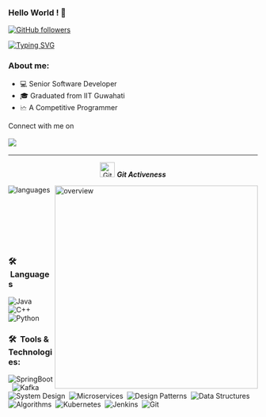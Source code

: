 ### Hello World ! 👋

[![GitHub followers](https://img.shields.io/github/followers/viditkumar.svg?style=social&label=Followers)](https://github.com/viditkumar?tab=followers)

[![Typing SVG](https://readme-typing-svg.herokuapp.com?font=Architects+Daughter&color=2BB9F7&size=30&lines=Hi+there,+I+am+Vidit;Human+Software+Developer;A+Competitive+Programmer)](https://git.io/typing-svg)

<h3>About me:</h3>

- 💻 Senior Software Developer
- 🎓 Graduated from IIT Guwahati
- 🗠  A Competitive Programmer

<p>Connect with me on
<br>
<br>	
<a target="_blank" href="https://www.linkedin.com/in/vidit-kumar/"><img src="https://img.shields.io/badge/-LinkedIn-0077B5?style=for-the-badge&logo=Linkedin&logoColor=white"></img></a>
&emsp;

<hr>
<p align="center">
<img src="https://media.giphy.com/media/W5eoZHPpUx9sapR0eu/giphy.gif" width="30px" alt="Git"/>&nbsp;<i><b>Git Activeness</b></i></p>
 
<p><img align="left" src="https://github-readme-stats.vercel.app/api/top-langs?username=viditkumar&show_icons=true&locale=en&layout=compact&theme=gruvbox&include_all_commits=true&count_private=true" alt="languages" /></p>
<p>
<img align="right" src="https://github-readme-stats.vercel.app/api?username=viditkumar&show_icons=true&locale=en&theme=gruvbox&include_all_commits=true&count_private=true" alt="overview" width="410"/></p>

<br>
<br>
<br>
<br>
<br>
<br>
<br>

### 🛠 &nbsp;Languages
![Java](https://img.shields.io/badge/-Java-05122A?style=flat&logo=Java&logoColor=FFA518)&nbsp;
![C++](https://img.shields.io/badge/-C++-05122A?style=flat&logo=C%2B%2B&logoColor=00599C)&nbsp;
![Python](https://img.shields.io/badge/-Python-05122A?style=flat&logo=python)&nbsp;

### 🛠 &nbsp;Tools & Technologies:
![SpringBoot](https://img.shields.io/badge/-Spring-black?&logo=SpringBoot)&nbsp;
![Kafka](https://img.shields.io/badge/Kafka-black)&nbsp;
![System Design](https://img.shields.io/badge/System%20Design-black)&nbsp;
![Microservices](https://img.shields.io/badge/Microservices-black)&nbsp;
![Design Patterns](https://img.shields.io/badge/Design%20Patterns-black)&nbsp;
![Data Structures](https://img.shields.io/badge/Data%20Structures-black)&nbsp;
![Algorithms](https://img.shields.io/badge/Algorithms-black)&nbsp;
![Kubernetes](https://img.shields.io/badge/Kubenetes-black?logo=Kubernetes)&nbsp;
![Jenkins](https://img.shields.io/badge/Jenkins-black?logo=Jenkins)&nbsp;
![Git](https://img.shields.io/badge/-Git-05122A?style=flat&logo=git)&nbsp;


<br/>
